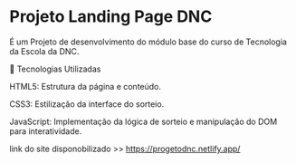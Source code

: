 # Projeto Landing Page DNC
É um Projeto de desenvolvimento do módulo base do curso de Tecnologia da Escola da DNC. 

🚀 Tecnologias Utilizadas

HTML5: Estrutura da página e conteúdo.

CSS3: Estilização da interface do sorteio.

JavaScript: Implementação da lógica de sorteio e manipulação do DOM para interatividade.

link do site disponobilizado >> https://progetodnc.netlify.app/

